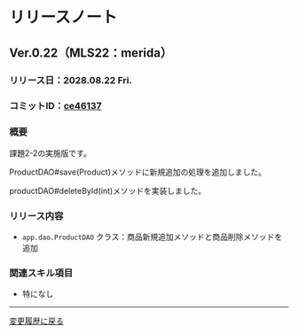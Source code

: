 # リリースノート

## Ver.0.22（MLS22：merida）

### リリース日：2028.08.22 Fri.

### コミットID：[ce46137](https://github.com/612-teacher001/jbasic-bendingmachine/commit/ce46137)

### 概要

課題2-2の実施版です。

ProductDAO#save(Product)メソッドに新規追加の処理を追加しました。

productDAO#deleteById(int)メソッドを実装しました。

### リリース内容

  - `app.dao.ProductDAO` クラス：商品新規追加メソッドと商品削除メソッドを追加

### 関連スキル項目

  - 特になし


---

[変更履歴に戻る](../change.log.md)